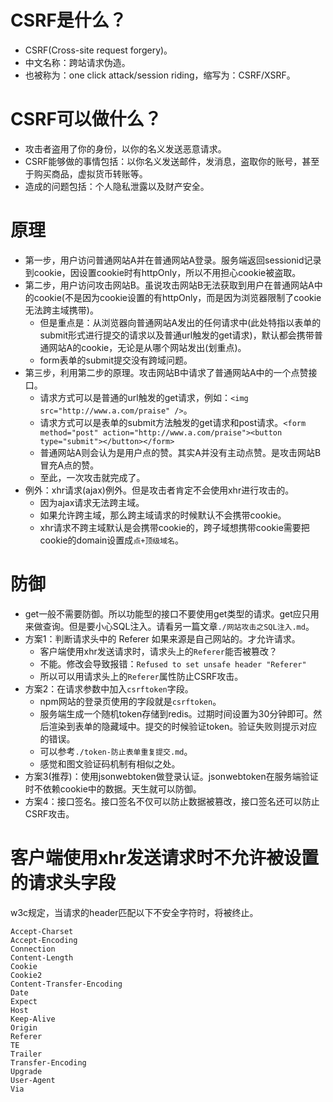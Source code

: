 # CSRF是什么？
* CSRF(Cross-site request forgery)。
* 中文名称：跨站请求伪造。
* 也被称为：one click attack/session riding，缩写为：CSRF/XSRF。

# CSRF可以做什么？
* 攻击者盗用了你的身份，以你的名义发送恶意请求。
* CSRF能够做的事情包括：以你名义发送邮件，发消息，盗取你的账号，甚至于购买商品，虚拟货币转账等。
* 造成的问题包括：个人隐私泄露以及财产安全。

# 原理
* 第一步，用户访问普通网站A并在普通网站A登录。服务端返回sessionid记录到cookie，因设置cookie时有httpOnly，所以不用担心cookie被盗取。
* 第二步，用户访问攻击网站B。虽说攻击网站B无法获取到用户在普通网站A中的cookie(不是因为cookie设置的有httpOnly，而是因为浏览器限制了cookie无法跨主域携带)。
    - 但是重点是：从浏览器向普通网站A发出的任何请求中(此处特指以表单的submit形式进行提交的请求以及普通url触发的get请求)，默认都会携带普通网站A的cookie，无论是从哪个网站发出(划重点)。
    - form表单的submit提交没有跨域问题。
* 第三步，利用第二步的原理。攻击网站B中请求了普通网站A中的一个点赞接口。
    - 请求方式可以是普通的url触发的get请求，例如：```<img src="http://www.a.com/praise" />```。
    - 请求方式可以是表单的submit方法触发的get请求和post请求。```<form method="post" action="http://www.a.com/praise"><button type="submit"></button></form>```
    - 普通网站A则会认为是用户点的赞。其实A并没有主动点赞。是攻击网站B冒充A点的赞。
    - 至此，一次攻击就完成了。
* 例外：xhr请求(ajax)例外。但是攻击者肯定不会使用xhr进行攻击的。
    - 因为ajax请求无法跨主域。
    - 如果允许跨主域，那么跨主域请求的时候默认不会携带cookie。
    - xhr请求不跨主域默认是会携带cookie的，跨子域想携带cookie需要把cookie的domain设置成```点+顶级域名```。

# 防御
* get一般不需要防御。所以功能型的接口不要使用get类型的请求。get应只用来做查询。但是要小心SQL注入。请看另一篇文章```./网站攻击之SQL注入.md```。
* 方案1：判断请求头中的 Referer 如果来源是自己网站的。才允许请求。
    - 客户端使用xhr发送请求时，请求头上的```Referer```能否被篡改？
    - 不能。修改会导致报错：```Refused to set unsafe header "Referer"```
    - 所以可以用请求头上的```Referer```属性防止CSRF攻击。
* 方案2：在请求参数中加入```csrftoken```字段。
    - npm网站的登录页使用的字段就是```csrftoken```。
    - 服务端生成一个随机token存储到redis。过期时间设置为30分钟即可。然后渲染到表单的隐藏域中。提交的时候验证token。验证失败则提示对应的错误。
    - 可以参考```./token-防止表单重复提交.md```。
    - 感觉和图文验证码机制有相似之处。
* 方案3(推荐)：使用jsonwebtoken做登录认证。jsonwebtoken在服务端验证时不依赖cookie中的数据。天生就可以防御。
* 方案4：接口签名。接口签名不仅可以防止数据被篡改，接口签名还可以防止CSRF攻击。

# 客户端使用xhr发送请求时不允许被设置的请求头字段
w3c规定，当请求的header匹配以下不安全字符时，将被终止。
```
Accept-Charset
Accept-Encoding
Connection
Content-Length
Cookie
Cookie2
Content-Transfer-Encoding
Date
Expect
Host
Keep-Alive
Origin
Referer
TE
Trailer
Transfer-Encoding
Upgrade
User-Agent
Via
```

